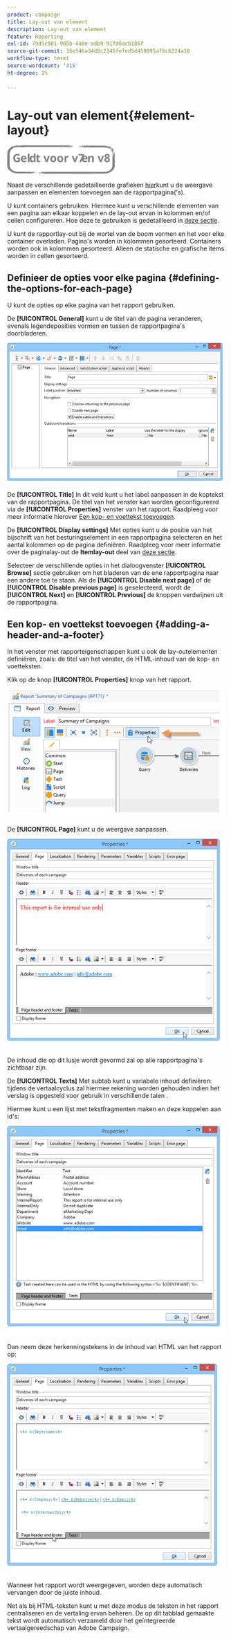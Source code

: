 ```yaml
---
product: campaign
title: Lay-out van element
description: Lay-out van element
feature: Reporting
exl-id: 79d5c901-905b-4a0e-adb9-91fd6acb186f
source-git-commit: 36e546a34d8c2345fefed5d459095a76c6224a38
workflow-type: tm+mt
source-wordcount: '415'
ht-degree: 1%

---
```


# Lay-out van element{#element-layout}

![](../../assets/common.svg)

Naast de verschillende gedetailleerde grafieken [hier](../../reporting/using/creating-a-chart.md#chart-types-and-variants)kunt u de weergave aanpassen en elementen toevoegen aan de rapportpagina(&#39;s).

U kunt containers gebruiken: Hiermee kunt u verschillende elementen van een pagina aan elkaar koppelen en de lay-out ervan in kolommen en/of cellen configureren. Hoe deze te gebruiken is gedetailleerd in [deze sectie](../../web/using/defining-web-forms-layout.md#creating-containers).

U kunt de rapportlay-out bij de wortel van de boom vormen en het voor elke container overladen. Pagina&#39;s worden in kolommen gesorteerd. Containers worden ook in kolommen gesorteerd. Alleen de statische en grafische items worden in cellen gesorteerd.

## Definieer de opties voor elke pagina {#defining-the-options-for-each-page}

U kunt de opties op elke pagina van het rapport gebruiken.

De **[!UICONTROL General]** kunt u de titel van de pagina veranderen, evenals legendeposities vormen en tussen de rapportpagina&#39;s doorbladeren.

![](assets/s_ncs_advuser_report_wizard_022.png)

De **[!UICONTROL Title]** In dit veld kunt u het label aanpassen in de koptekst van de rapportpagina. De titel van het venster kan worden geconfigureerd via de **[!UICONTROL Properties]** venster van het rapport. Raadpleeg voor meer informatie hierover [Een kop- en voettekst toevoegen](#adding-a-header-and-a-footer).

De **[!UICONTROL Display settings]** Met opties kunt u de positie van het bijschrift van het besturingselement in een rapportpagina selecteren en het aantal kolommen op de pagina definiëren. Raadpleeg voor meer informatie over de paginalay-out de **Itemlay-out** deel van [deze sectie](../../web/using/defining-web-forms-layout.md#positioning-the-fields-on-the-page).

Selecteer de verschillende opties in het dialoogvenster **[!UICONTROL Browse]** sectie gebruiken om het bladeren van de ene rapportpagina naar een andere toe te staan. Als de **[!UICONTROL Disable next page]** of de **[!UICONTROL Disable previous page]** is geselecteerd, wordt de **[!UICONTROL Next]** en **[!UICONTROL Previous]** de knoppen verdwijnen uit de rapportpagina.

## Een kop- en voettekst toevoegen {#adding-a-header-and-a-footer}

In het venster met rapporteigenschappen kunt u ook de lay-outelementen definiëren, zoals: de titel van het venster, de HTML-inhoud van de kop- en voetteksten.

Klik op de knop **[!UICONTROL Properties]** knop van het rapport.

![](assets/reporting_properties.png)

De **[!UICONTROL Page]** kunt u de weergave aanpassen.

![](assets/s_ncs_advuser_report_properties_04.png)

De inhoud die op dit lusje wordt gevormd zal op alle rapportpagina&#39;s zichtbaar zijn.

De **[!UICONTROL Texts]** Met subtab kunt u variabele inhoud definiëren: tijdens de vertaalcyclus zal hiermee rekening worden gehouden indien het verslag is opgesteld voor gebruik in verschillende talen .

Hiermee kunt u een lijst met tekstfragmenten maken en deze koppelen aan id&#39;s:

![](assets/s_ncs_advuser_report_properties_04a.png)

Dan neem deze herkenningstekens in de inhoud van HTML van het rapport op:

![](assets/s_ncs_advuser_report_properties_04b.png)

Wanneer het rapport wordt weergegeven, worden deze automatisch vervangen door de juiste inhoud.

Net als bij HTML-teksten kunt u met deze modus de teksten in het rapport centraliseren en de vertaling ervan beheren. De op dit tabblad gemaakte tekst wordt automatisch verzameld door het geïntegreerde vertaalgereedschap van Adobe Campaign.
